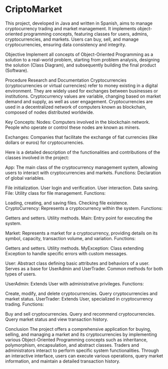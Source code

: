 # CriptoMarket
This project, developed in Java and written in Spanish, aims to manage cryptocurrency trading and market management. It implements object-oriented programming concepts, featuring classes for users, admins, cryptocurrencies, and markets. Users can buy, sell, and manage cryptocurrencies, ensuring data consistency and integrity.

Objective
Implement all concepts of Object-Oriented Programming as a solution to a real-world problem, starting from problem analysis, designing the solution (Class Diagram), and subsequently building the final product (Software).

Procedure
Research and Documentation
Cryptocurrencies (cryptocurrencies or virtual currencies) refer to money existing in a digital environment. They are widely used for exchanges between businesses or institutions. Cryptocurrency values are variable, changing based on market demand and supply, as well as user engagement. Cryptocurrencies are used in a decentralized network of computers known as blockchain, composed of nodes distributed worldwide.

Key Concepts:
Nodes: Computers involved in the blockchain network. People who operate or control these nodes are known as miners.

Exchanges: Companies that facilitate the exchange of fiat currencies (like dollars or euros) for cryptocurrencies.


Here is a detailed description of the functionalities and contributions of the classes involved in the project:

App:
The main class of the cryptocurrency management system, allowing users to interact with cryptocurrencies and markets. Functions:
Declaration of global variables.

File initialization.
User login and verification.
User interaction.
Data saving.
File:
Utility class for file management. Functions:

Loading, creating, and saving files.
Checking file existence.
CryptoCurrency:
Represents a cryptocurrency within the system. Functions:

Getters and setters.
Utility methods.
Main:
Entry point for executing the system.

Market:
Represents a market for a cryptocurrency, providing details on its symbol, capacity, transaction volume, and variation. Functions:

Getters and setters.
Utility methods.
MyException:
Class extending Exception to handle specific errors with custom messages.

User:
Abstract class defining basic attributes and behaviors of a user. Serves as a base for UserAdmin and UserTrader. Common methods for both types of users.

UserAdmin:
Extends User with administrative privileges. Functions:

Create, modify, and delete cryptocurrencies.
Query cryptocurrencies and market status.
UserTrader:
Extends User, specialized in cryptocurrency trading. Functions:

Buy and sell cryptocurrencies.
Query and recommend cryptocurrencies.
Query market status and view transaction history.


Conclusion
The project offers a comprehensive application for buying, selling, and managing a market and its cryptocurrencies by implementing various Object-Oriented Programming concepts such as inheritance, polymorphism, encapsulation, and abstract classes. Traders and administrators interact to perform specific system functionalities. Through an interactive interface, users can execute various operations, query market information, and maintain a detailed transaction history.
